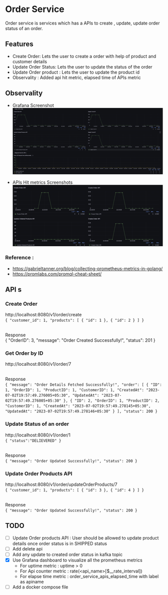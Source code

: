 # Order Service

Order service is services which has a APIs to create , update, update order status of an order. 

## Features 
- Create Order: Lets the user to create a order with help of product and customer details 
- Update Order Status: Lets the user to update the status of the order 
- Update Order product : Lets the user to update the product id 
- Observality : Added api hit metric, elapsed time of APIs metric 

## Observality 
- Grafana Screenshot
![Grafana Screen shot ](screenshots/grafana_screenshot.png)

- APIs Hit metrics Screenshots
![APIs Hit metrics](screenshots/Apis_hit_metrics.png)


### Reference : 
- https://gabrieltanner.org/blog/collecting-prometheus-metrics-in-golang/
- https://promlabs.com/promql-cheat-sheet/

##  API s 
### Create Order 
http://localhost:8080/v1/order/create<br>
`{
    "customer_id": 1,
    "products": [
        {
            "id": 1
        },
        {
            "id": 2
        }
    ]
}`

<br>Response<br>
{
    "OrderID": 3,
    "message": "Order Created Successfully!",
    "status": 201
} 

### Get Order by ID 
http://localhost:8080/v1/order/7<br>

<br>Response<br>
`{
    "message": "Order Details Fetched Successfully!",
    "order": [
        {
            "ID": 1,
            "OrderID": 1,
            "ProductID": 1,
            "CustomerID": 1,
            "CreatedAt": "2023-07-02T19:57:49.276005+05:30",
            "UpdatedAt": "2023-07-02T19:57:49.276005+05:30"
        },
        {
            "ID": 2,
            "OrderID": 1,
            "ProductID": 2,
            "CustomerID": 1,
            "CreatedAt": "2023-07-02T19:57:49.278145+05:30",
            "UpdatedAt": "2023-07-02T19:57:49.278146+05:30"
        }
    ],
    "status": 200
}`



### Update Status of an order
http://localhost:8080/v1/order/1<br>
`{
    "status":"DELIEVERED"
}`

<br>Response<br>
`{
    "message": "Order Updated Successfully!",
    "status": 200
}`

### Update Order Products API 
http://localhost:8080/v1/order/updateOrderProducts/7<br>
`{
    "customer_id": 1,
    "products": [
        {
            "id": 3
        },
        {
            "id": 4
        }
    ]
}`

<br>Response<br>
`{
    "message": "Order Updated Successfully!",
    "status": 200
}`


## TODO 
- [ ] Update Order products API : User should be allowed to update product details once order status is in SHIPPED status  
- [ ] Add delete api 
- [ ] Add any update to created order status in kafka topic 
- [x] Use Grafana dashboard to visualize all the prometheus metrics 
    - For uptime metric : uptime > 0
    - For Api counter metric : rate(<api_name>[$__rate_interval])
    - For elapse time metric : order_service_apis_elapsed_time with label as apiname 
- [ ] Add a docker compose file 